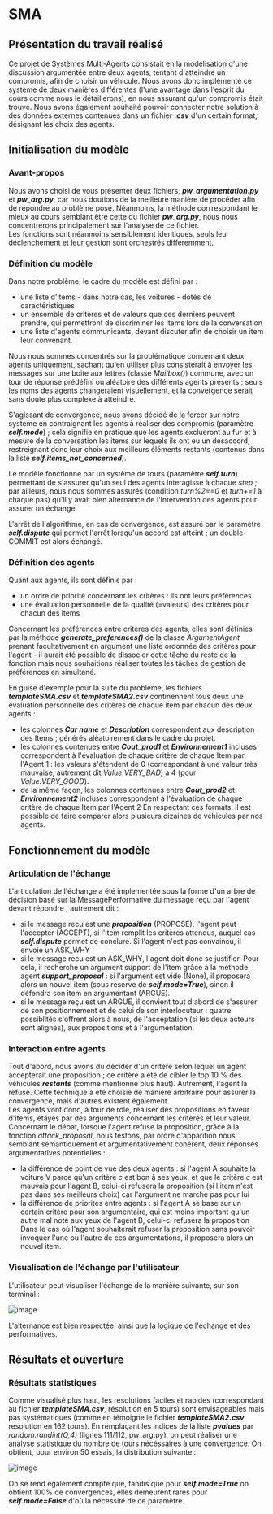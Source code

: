 # SMA

## Présentation du travail réalisé

Ce projet de Systèmes Multi-Agents consistait en la modélisation d'une discussion argumentée entre deux agents, tentant d'atteindre un compromis, afin de choisir un véhicule. Nous avons donc implémenté ce système de deux manières différentes (l'une avantage dans l'esprit du cours comme nous le détaillerons), en nous assurant qu'un compromis était trouvé. Nous avons également souhaité pouvoir connecter notre solution à des données externes contenues dans un fichier ***.csv*** d'un certain format, désignant les choix des agents.

## Initialisation du modèle
### Avant-propos

Nous avons choisi de vous présenter deux fichiers, ***pw_argumentation.py*** et ***pw_arg.py***, car nous doutions de la meilleure manière de procéder afin de répondre au problème posé. Néanmoins, la méthode corrrespondant le mieux au cours semblant être cette du fichier ***pw_arg.py***, nous nous concentrerons principalement sur l'analyse de ce fichier.  
Les fonctions sont néanmoins sensiblement identiques, seuls leur déclenchement et leur gestion sont orchestrés différemment.

### Définition du modèle

Dans notre problème, le cadre du modèle est défini par :
- une liste d'items - dans notre cas, les voitures - dotés de caractéristiques
- un ensemble de critères et de valeurs que ces derniers peuvent prendre, qui permettront de discriminer les items lors de la conversation
- une liste d'agents communicants, devant discuter afin de choisir un item leur convenant. 

Nous nous sommes concentrés sur la problématique concernant deux agents uniquement, sachant qu'en utiliser plus consisterait à envoyer les messages sur une boite aux lettres (classe *Mailbox()*) commune, avec un tour de réponse prédéfini ou aléatoire des différents agents présents ; seuls les noms des agents changeraient visuellement, et la convergence serait sans doute plus complexe à atteindre.  

S'agissant de convergence, nous avons décidé de la forcer sur notre système en contraignant les agents à réaliser des compromis (paramètre ***self.mode***) ; cela signifie en pratique que les agents exclueront au fur et à mesure de la conversation les items sur lequels ils ont eu un désaccord, restreignant donc leur choix aux meilleurs éléments restants (contenus dans la liste ***self.items_not_concerned***). 

Le modèle fonctionne par un système de tours (paramètre ***self.turn***) permettant de s'assurer qu'un seul des agents interagisse à chaque *step* ; par ailleurs, nous nous sommes assurés (condition *turn%2==0* et *turn+=1* à chaque pas) qu'il y avait bien alternance de l'intervention des agents pour assurer un échange.

L'arrêt de l'algorithme, en cas de convergence, est assuré par le paramètre ***self.dispute*** qui permet l'arrêt lorsqu'un accord est atteint ; un double-COMMIT est alors échangé.

### Définition des agents

Quant aux agents, ils sont définis par :
- un ordre de priorité concernant les critères : ils ont leurs préférences
- une évaluation personnelle de la qualité (=valeurs) des critères pour chacun des items

Concernant les préférences entre critères des agents, elles sont définies par la méthode ***generate_preferences()*** de la classe *ArgumentAgent* prenant facultativement en argument une liste ordonnée des critères pour l'agent - il aurait été possible de dissocier cette tâche du reste de la fonction mais nous souhaitions réaliser toutes les tâches de gestion de préférences en simultané.  

En guise d'exemple pour la suite du problème, les fichiers ***templateSMA.csv*** et ***templateSMA2.csv*** continennent tous deux une évaluation personnelle des critères de chaque item par chacun des deux agents :
- les colonnes ***Car name*** et ***Description*** correspondent aux description des Items ; générés aléatoirement dans le cadre du projet.
- les colonnes contenues entre ***Cout_prod1*** et ***Environnement1*** incluses correspondent à l'évaluation de chaque critère de chaque Item par l'Agent 1 : les valeurs s'étendent de 0 (correspondant à une valeur très mauvaise, autrement dit *Value.VERY_BAD*) à 4 (pour *Value.VERY_GOOD*).
- de la même façon, les colonnes contenues entre ***Cout_prod2*** et ***Environnement2*** incluses correspondent à l'évaluation de chaque critère de chaque Item par l'Agent 2
En respectant ces formats, il est possible de faire comparer alors plusieurs dizaines de véhicules par nos agents.

## Fonctionnement du modèle

### Articulation de l'échange

L'articulation de l'échange a été implementée sous la forme d'un arbre de décision basé sur la MessagePerformative du message reçu par l'agent devant répondre ; autrement dit :
- si le message recu est une ***proposition*** (PROPOSE), l'agent peut l'accepter (ACCEPT), si l'item remplit les critères attendus, auquel cas ***self.dispute*** permet de conclure. Si l'agent n'est pas convaincu, il envoie un ASK_WHY
- si le message recu est un ASK_WHY, l'agent doit donc se justifier. Pour cela, il recherche un argument support de l'item grâce à la méthode agent ***support_proposal*** : si l'argument est vide (None), il proposera alors un nouvel item (sous reserve de ***self.mode=True***), sinon il défendra son item en argumentant (ARGUE).
- si le message reçu est un ARGUE, il convient tout d'abord de s'assurer de son positionnement et de celui de son interlocuteur : quatre possiblités s'offrent alors à nous, de l'acceptation (si les deux acteurs sont alignés), aux propositions et à l'argumentation.


### Interaction entre agents 

Tout d'abord, nous avons du décider d'un critère selon lequel un agent accepterait une proposition ; ce critère a été de cibler le top 10 % des véhicules ***restants*** (comme mentionné plus haut). Autrement, l'agent la refuse. Cette technique a été choisie de manière arbitraire pour assurer la convergence, mais d'autres existent également.  
Les agents vont donc, à tour de rôle, réaliser des propositions en faveur d'items, étayés par des arguments concernant les critères et leur valeur.
Concernant le débat, lorsque l'agent refuse la proposition, grâce à la fonction *attack_proposal*, nous testons, par ordre d'apparition nous semblant sémantiquement et argumentativement cohérent, deux réponses argumentatives potentielles :
- la différence de point de vue des deux agents : si l'agent A souhaite la voiture V parce qu'un critère *c* est bon à ses yeux, et que le critère *c* est mauvais pour l'agent B, celui-ci refusera la proposition (si l'item n'est pas dans ses meilleurs choix) car l'argument ne marche pas pour lui
- la différence de priorités entre agents : si l'agent A se base sur un certain critère pour son argumentaire, qui est moins important qu'un autre mal noté aux yeux de l'agent B, celui-ci refusera la proposition 
Dans le cas où l'agent souhaiterait refuser la proposition sans pouvoir invoquer l'une ou l'autre de ces argumentations, il proposera alors un nouvel item.

### Visualisation de l'échange par l'utilisateur

L'utilisateur peut visualiser l'échange de la manière suivante, sur son terminal :

![image](https://user-images.githubusercontent.com/104861612/233891432-0f421aa4-e93c-42e6-bc9b-63dc1c75e52b.png)

L'alternance est bien respectée, ainsi que la logique de l'échange et des performatives.

## Résultats et ouverture

### Résultats statistiques

Comme visualisé plus haut, les résolutions faciles et rapides (correspondant au fichier ***templateSMA.csv***, résolution en 5 tours) sont envisageables mais pas systématiques (comme en témoigne le fichier ***templateSMA2.csv***, resolution en 162 tours). En remplaçant les indices de la liste ***pvalues*** par *random.randint(O,4)* (lignes 111/112, pw_arg.py), on peut réaliser une analyse statistique du nombre de tours nécéssaires à une convergence. On obtient, pour environ 50 essais, la distribution suivante : 

![image](https://user-images.githubusercontent.com/104861612/233893813-51097a38-7227-4ac0-9d3f-938b78979f86.png)

On se rend également compte que, tandis que pour ***self.mode=True*** on obtient 100% de convergences, elles demeurent rares pour ***self.mode=False*** d'où la nécessité de ce paramètre.
